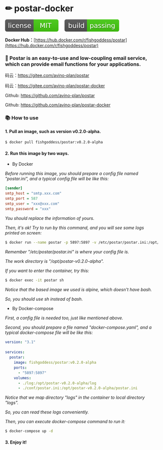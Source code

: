 # ✏ postar-docker

[![license](_icons/license.svg)](https://opensource.org/licenses/MIT)
[![build](_icons/build.svg)](_icons/build.svg)

**Docker Hub：**[https://hub.docker.com/r/fishgoddess/postar](https://hub.docker.com/r/fishgoddess/postar)

### 🔗 Postar is an easy-to-use and low-coupling email service, which can provide email functions for your applications.

码云：https://gitee.com/avino-plan/postar

码云：https://gitee.com/avino-plan/postar-docker

Github: https://github.com/avino-plan/postar

Github: https://github.com/avino-plan/postar-docker

### 📚 How to use

#### 1. Pull an image, such as version v0.2.0-alpha.

```bash
$ docker pull fishgoddess/postar:v0.2.0-alpha
```

#### 2. Run this image by two ways.

* By Docker

_Before running this image, you should prepare a config file named "postar.ini", and a typical config file will be like
this:_

```ini
[sender]
smtp_host = "smtp.xxx.com"
smtp_port = 587
smtp_user = "xxx@xxx.com"
smtp_password = "xxx"
```

_You should replace the information of yours._

_Then, it's ok! Try to run by this command, and you will see some logs printed on screen:_

```bash
$ docker run --name postar -p 5897:5897 -v /etc/postar/postar.ini:/opt/postar-v0.2.0-alpha/conf/postar.ini -d fishgoddess/postar:v0.2.0-alpha
```

_Remember "/etc/postar/postar.ini" is where your config file is._

_The work directory is "/opt/postar-v0.2.0-alpha"._

_If you want to enter the container, try this:_

```bash
$ docker exec -it postar sh
```

_Notice that the based image we used is alpine, which doesn't have bash._

_So, you should use sh instead of bash._

* By Docker-compose

_First, a config file is needed too, just like mentioned above._

_Second, you should prepare a file named "docker-compose.yaml", and a typical docker-compose file will be like this:_

```yaml
version: "3.1"

services:
  postar:
    image: fishgoddess/postar:v0.2.0-alpha
    ports:
      - "5897:5897"
    volumes:
      - ./log:/opt/postar-v0.2.0-alpha/log
      - ./conf/postar.ini:/opt/postar-v0.2.0-alpha/postar.ini
```

_Notice that we map directory "logs" in the container to local directory "logs"._

_So, you can read these logs conveniently._

_Then, you can execute docker-compose command to run it:_

```bash
$ docker-compose up -d
```

#### 3. Enjoy it!
